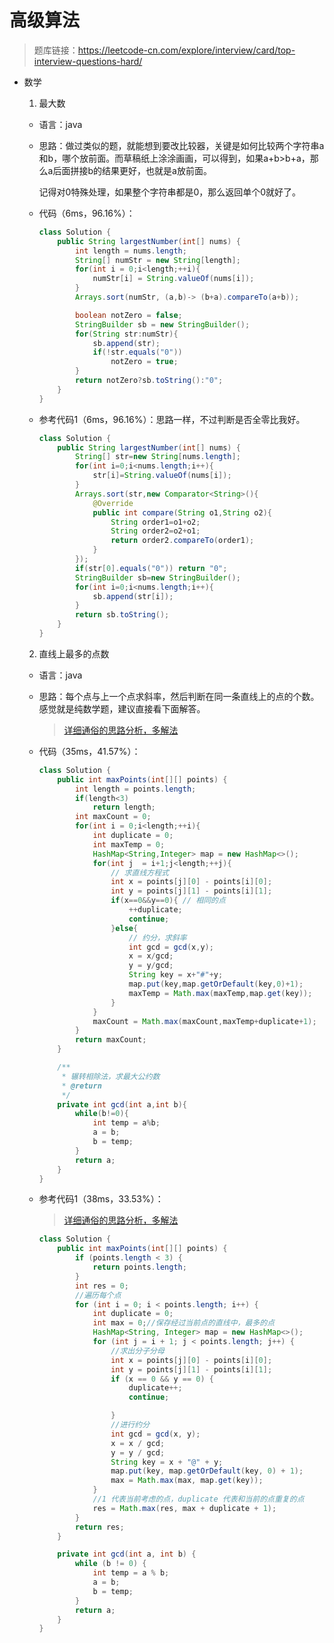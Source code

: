 # 高级算法

> 题库链接：https://leetcode-cn.com/explore/interview/card/top-interview-questions-hard/

* 数学

  1.  最大数

   + 语言：java

   + 思路：做过类似的题，就能想到要改比较器，关键是如何比较两个字符串a和b，哪个放前面。而草稿纸上涂涂画画，可以得到，如果a+b>b+a，那么a后面拼接b的结果更好，也就是a放前面。

     记得对0特殊处理，如果整个字符串都是0，那么返回单个0就好了。

   + 代码（6ms，96.16%）：

     ```java
     class Solution {
         public String largestNumber(int[] nums) {
             int length = nums.length;
             String[] numStr = new String[length];
             for(int i = 0;i<length;++i){
                 numStr[i] = String.valueOf(nums[i]);
             }
             Arrays.sort(numStr, (a,b)-> (b+a).compareTo(a+b));
     
             boolean notZero = false;
             StringBuilder sb = new StringBuilder();
             for(String str:numStr){
                 sb.append(str);
                 if(!str.equals("0"))
                     notZero = true;
             }
             return notZero?sb.toString():"0";
         }
     }
     ```

  + 参考代码1（6ms，96.16%）：思路一样，不过判断是否全零比我好。

    ```java
    class Solution {
        public String largestNumber(int[] nums) {
            String[] str=new String[nums.length];
            for(int i=0;i<nums.length;i++){
                str[i]=String.valueOf(nums[i]);
            }
            Arrays.sort(str,new Comparator<String>(){
                @Override
                public int compare(String o1,String o2){
                    String order1=o1+o2;
                    String order2=o2+o1;
                    return order2.compareTo(order1);
                }
            });
            if(str[0].equals("0")) return "0";
            StringBuilder sb=new StringBuilder();
            for(int i=0;i<nums.length;i++){
                sb.append(str[i]);
            }
            return sb.toString();
        }
    }
    ```

  2. 直线上最多的点数

  + 语言：java

  + 思路：每个点与上一个点求斜率，然后判断在同一条直线上的点的个数。感觉就是纯数学题，建议直接看下面解答。

    > [详细通俗的思路分析，多解法](https://leetcode-cn.com/problems/max-points-on-a-line/solution/xiang-xi-tong-su-de-si-lu-fen-xi-duo-jie-fa-by--35/)

  + 代码（35ms，41.57%）：

    ```java
    class Solution {
        public int maxPoints(int[][] points) {
            int length = points.length;
            if(length<3)
                return length;
            int maxCount = 0;
            for(int i = 0;i<length;++i){
                int duplicate = 0;
                int maxTemp = 0;
                HashMap<String,Integer> map = new HashMap<>();
                for(int j  = i+1;j<length;++j){
                    // 求直线方程式
                    int x = points[j][0] - points[i][0];
                    int y = points[j][1] - points[i][1];
                    if(x==0&&y==0){ // 相同的点
                        ++duplicate;
                        continue;
                    }else{
                        // 约分，求斜率
                        int gcd = gcd(x,y);
                        x = x/gcd;
                        y = y/gcd;
                        String key = x+"#"+y;
                        map.put(key,map.getOrDefault(key,0)+1);
                        maxTemp = Math.max(maxTemp,map.get(key));
                    }
                }
                maxCount = Math.max(maxCount,maxTemp+duplicate+1);
            }
            return maxCount;
        }
    
        /**
         * 辗转相除法，求最大公约数
         * @return
         */
        private int gcd(int a,int b){
            while(b!=0){
                int temp = a%b;
                a = b;
                b = temp;
            }
            return a;
        }
    }
    ```

  + 参考代码1（38ms，33.53%）：

    > [详细通俗的思路分析，多解法](https://leetcode-cn.com/problems/max-points-on-a-line/solution/xiang-xi-tong-su-de-si-lu-fen-xi-duo-jie-fa-by--35/)

    ```java
    class Solution {
        public int maxPoints(int[][] points) {
            if (points.length < 3) {
                return points.length;
            }
            int res = 0;
            //遍历每个点
            for (int i = 0; i < points.length; i++) {
                int duplicate = 0;
                int max = 0;//保存经过当前点的直线中，最多的点
                HashMap<String, Integer> map = new HashMap<>();
                for (int j = i + 1; j < points.length; j++) {
                    //求出分子分母
                    int x = points[j][0] - points[i][0];
                    int y = points[j][1] - points[i][1];
                    if (x == 0 && y == 0) {
                        duplicate++;
                        continue;
    
                    }
                    //进行约分
                    int gcd = gcd(x, y);
                    x = x / gcd;
                    y = y / gcd;
                    String key = x + "@" + y;
                    map.put(key, map.getOrDefault(key, 0) + 1);
                    max = Math.max(max, map.get(key));
                }
                //1 代表当前考虑的点，duplicate 代表和当前的点重复的点
                res = Math.max(res, max + duplicate + 1);
            }
            return res;
        }
    
        private int gcd(int a, int b) {
            while (b != 0) {
                int temp = a % b;
                a = b;
                b = temp;
            }
            return a;
        }
    }
    ```

  